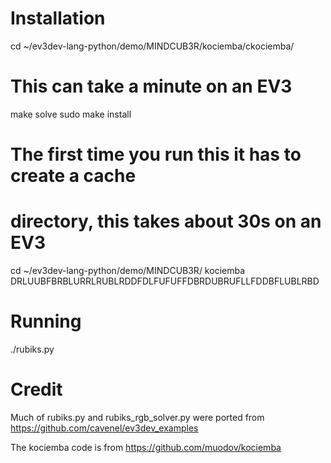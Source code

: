 Installation
===============
cd ~/ev3dev-lang-python/demo/MINDCUB3R/kociemba/ckociemba/

# This can take a minute on an EV3
make solve
sudo make install

# The first time you run this it has to create a cache
# directory, this takes about 30s on an EV3

cd ~/ev3dev-lang-python/demo/MINDCUB3R/
kociemba DRLUUBFBRBLURRLRUBLRDDFDLFUFUFFDBRDUBRUFLLFDDBFLUBLRBD


Running
=======
./rubiks.py


Credit
======
Much of rubiks.py and rubiks_rgb_solver.py were ported from
https://github.com/cavenel/ev3dev_examples

The kociemba code is from
https://github.com/muodov/kociemba

